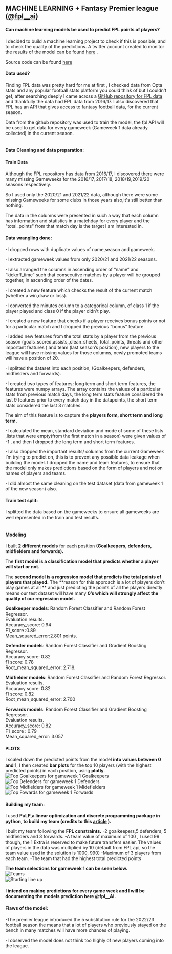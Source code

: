 
## MACHINE LEARNING + Fantasy Premier league ([@fpl__ai](https://twitter.com/fpl__AI))

#### Can machine learning models be used to  predict FPL points of players?

I decided to build a machine learning project to check if this is possible, and to check the quality of the predictions. A twitter account created to monitor the results of the model can be found [here](https://twitter.com/fpl__AI) .

Source code can be found [here](https://github.com/saheedniyi02/fpl-ai) <br>

#### Data used?
Finding FPL data was pretty hard for me at first , I checked data from Opta stats and any popular football stats platform you could think of but I couldn't get, after searching deeply I came across a [GitHub repository for FPL data](https://github.com/vaastav/Fantasy-Premier-League) and thankfully the data had FPL data from 2016/17. I also discovered that FPL has an [API](https://medium.com/@frenzelts/fantasy-premier-league-api-endpoints-a-detailed-guide-acbd5598eb19) that gives access to fantasy football data, for the current season.

Data from the github repository was used to train the model, the fpl API will be used to get data for every gameweek (Gameweek 1 data already collected) in the current season.<br><br>

#### Data Cleaning and data preparation:

#### Train Data

Although the FPL repository has data from 2016/17, I discovered there were many missing Gameweeks for the 2016/17, 2017/18, 2018/19,2019/20 seasons respectively.

So I used only the 2020/21 and 2021/22 data, although there were some missing Gameweeks for some clubs in those years also,it's still better than nothing.

The data in the columns were presented in such a way that each column has information and statistics in a matchday for every player and the "total_points" from that match day is the target I am interested in.<br>


#### Data wrangling done:
-I dropped rows with duplicate values of name,season and gameweek.

-I extracted gameweek values from only 2020/21 and 2021/22 seasons.

-I also arranged the columns in ascending order of “name” and “kickoff_time” such that consecutive matches by a player will be grouped together, in ascending order of the dates.

-I created a new feature which checks the result of the current match (whether a win,draw or loss).

-I converted the minutes column to a categorical column, of class 1 if the player played and class 0 if the player didn't play.

-I created a new feature that checks if a player receives bonus points or not for a particular match and I dropped the previous “bonus” feature.

-I added new features from the total stats by a player from the previous season (goals_scored,assists,,clean_sheets, total_points, threats and other important features ) and team (last season’s position), new players to the league will have missing values for those columns, newly promoted teams will have a position of 20.

-I splitted the dataset into each position, (Goalkeepers, defenders, midfielders and forwards).

-I created two types of features; long term and short term features, the features were numpy arrays. The array contains the values of a particular stats from previous match days, the long term stats feature considered the last 9 features prior to every match day in the datapoints, the short term stats considered the last 3 matches.

The aim of this feature is to capture the **players form, short term and long term.**

-I calculated the mean, standard deviation and mode of some of these lists ,lists that were empty(from the first match in a season) were given values of -1 , and then I dropped the long term and short term features.

-I also dropped the important results/ columns from the current Gameweek I’m trying to predict on, this is to prevent any possible data leakage when building the model. I dropped the name and team features, to ensure that the model only makes predictions based on the form of players and not on names of players and teams.

-I did almost the same cleaning on the test dataset (data from gameweek 1 of the new season) also.<br>

#### Train test split:
I splitted the data based on the gameweeks to ensure all gameweeks are well represented in the train and test results.<br><br>

#### Modeling

I built **2 different models** for each position **(Goalkeepers, defenders, midfielders and forwards).**

The **first model is a classification model that predicts whether a player will start or not.**

The **second model is a regression model that predicts the total points of players that played.**
The **reason for this approach is a lot of players don’t play games at all ** and just predicting the points of all the players directly means our test dataset will have many **0’s which will strongly affect the quality of our regression model.**<br>

**Goalkeeper models**: Random Forest Classifier and Random Forest Regressor.<br>
Evaluation results.<br>
Accuracy_score: 0.94<br>
F1_score :0.89<br>
Mean_squared_error:2.801 points.<br>

**Defender models**: Random Forest Classifier and Gradient Boosting Regressor.<br>
Accuracy score: 0.82<br>
f1 score: 0.78<br>
Root_mean_squared_error:  2.718.<br>


**Midfielder models**: Random Forest Classifier and Random Forest Regressor.<br>
Evaluation results.<br>
Accuracy score: 0.82<br>
f1 score: 0.82<br>
Root_mean_squared_error: 2.700<br>


**Forwards models**: Random Forest Classifier and Gradient Boosting Regressor.<br>
Evaluation results.<br>
Accuracy_score: 0.82<br>
F1_score :  0.79<br>
Mean_squared_error: 3.057<br>




#### PLOTS
I scaled down the predicted points from the model **into values between 0 and 1**, I then created **bar plots** for the top 10 players (with the highest predicted points) in each position, using **plotly**.
![Top Goalkeepers for gameweek 1](https://github.com/saheedniyi02/fpl-ai/blob/main/plots/goalkeepers.png)
Goalkeepers
![Top Defenders for gameweek 1](https://github.com/saheedniyi02/fpl-ai/blob/main/plots/defenders.png)
Defenders
![Top Midfielders for gameweek 1](https://github.com/saheedniyi02/fpl-ai/blob/main/plots/midfielders.png)
Midefielders
![Top Fowards for gameweek 1](https://github.com/saheedniyi02/fpl-ai/blob/main/plots/forwards.png)
Forwards

 #### Building my team: 

I used **PuLP,a linear optimization and discrete programming package in python, to build my team (credits to this [article](https://towardsdatascience.com/how-to-build-a-fantasy-premier-league-team-with-data-science-f01283281236?gi=5bfd5d33d2f7) ).**

I built my team following the **FPL constraints.**
-2 goalkeepers,5 defenders, 5 midfielders and 3 forwards.
-A team value of maximum of 100 , I used 99 though, the 1 Extra is reserved to make future transfers easier. The values of players in the data was multiplied by 10 (default from FPL api, so the team value used in the solution is 1000, 990)
-Maximum of 3 players from each team.
-The team that had the highest total predicted points

**The team selections for gameweek 1 can be seen below.**
<br>
![Teams](https://github.com/saheedniyi02/fpl-ai/blob/main/plots/Screenshot_20220805-104913.png) <br>
![Starting line up](https://github.com/saheedniyi02/fpl-ai/blob/main/plots/Screenshot_20220805-104933.png)


#### I intend on making predictions for every game week and I will be documenting the models prediction here @fpl__AI.

#### Flaws of the model:

-The premier league introduced the 5 substitution rule for the 2022/23 football season the means that a lot of players who previously stayed on the bench in many matches will have more chances of playing.

-I observed the model does not think too highly of new players coming into the league.
